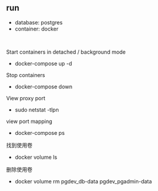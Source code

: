 ## run

- database: postgres
- container: docker

<br/>

Start containers in detached / background mode
- docker-compose up -d

Stop containers
- docker-compose down

View proxy port
- sudo netstat -tlpn

view port mapping
- docker-compose ps

找到使用卷
- docker volume ls

删除使用卷
-  docker volume rm pgdev_db-data pgdev_pgadmin-data